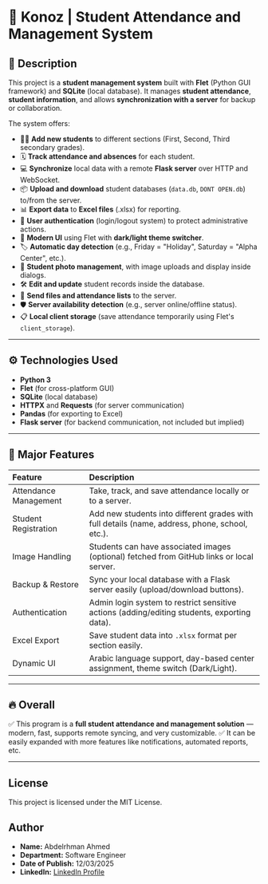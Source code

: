 # 📘 Konoz | Student Attendance and Management System

## 🔢 Description
This project is a **student management system** built with **Flet** (Python GUI framework) and **SQLite** (local database). It manages **student attendance**, **student information**, and allows **synchronization with a server** for backup or collaboration.

The system offers:
- 👨‍🎓 **Add new students** to different sections (First, Second, Third secondary grades).
- 🗓️ **Track attendance and absences** for each student.
- 💻 **Synchronize** local data with a remote **Flask server** over HTTP and WebSocket.
- 📦 **Upload and download** student databases (`data.db`, `DONT OPEN.db`) to/from the server.
- 📊 **Export data** to **Excel files** (.xlsx) for reporting.
- 🔐 **User authentication** (login/logout system) to protect administrative actions.
- 🎨 **Modern UI** using Flet with **dark/light theme switcher**.
- 🏷️ **Automatic day detection** (e.g., Friday = "Holiday", Saturday = "Alpha Center", etc.).
- 📸 **Student photo management**, with image uploads and display inside dialogs.
- 🛠️ **Edit and update** student records inside the database.
- 📨 **Send files and attendance lists** to the server.
- 🛡️ **Server availability detection** (e.g., server online/offline status).
- 📋 **Local client storage** (save attendance temporarily using Flet's `client_storage`).

---

## ⚙️ Technologies Used
- **Python 3**
- **Flet** (for cross-platform GUI)
- **SQLite** (local database)
- **HTTPX** and **Requests** (for server communication)
- **Pandas** (for exporting to Excel)
- **Flask server** (for backend communication, not included but implied)

---

## 🚀 Major Features
| Feature                  | Description |
|:-------------------------|:------------|
| Attendance Management    | Take, track, and save attendance locally or to a server. |
| Student Registration     | Add new students into different grades with full details (name, address, phone, school, etc.). |
| Image Handling           | Students can have associated images (optional) fetched from GitHub links or local server. |
| Backup & Restore         | Sync your local database with a Flask server easily (upload/download buttons). |
| Authentication           | Admin login system to restrict sensitive actions (adding/editing students, exporting data). |
| Excel Export             | Save student data into `.xlsx` format per section easily. |
| Dynamic UI               | Arabic language support, day-based center assignment, theme switch (Dark/Light). |

---

## 🔥 Overall
✅ This program is a **full student attendance and management solution** — modern, fast, supports remote syncing, and very customizable.
✅ It can be easily expanded with more features like notifications, automated reports, etc.

---
## License
This project is licensed under the MIT License.

## Author
- **Name:** Abdelrhman Ahmed
- **Department:** Software Engineer
- **Date of Publish:** 12/03/2025
- **LinkedIn:** [LinkedIn Profile](https://www.linkedin.com/in/%D9%90abdelrhman-ahmed-82609b296/)

